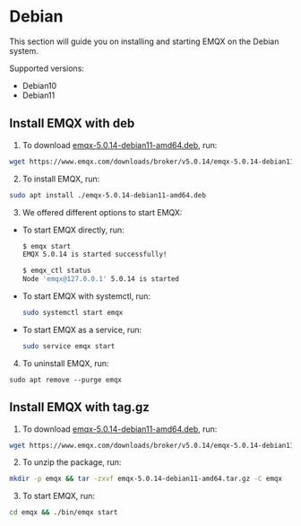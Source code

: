 # Debian

This section will guide you on installing and starting EMQX on the Debian system.

Supported versions: 

- Debian10
- Debian11

## Install EMQX with deb

1. To download [emqx-5.0.14-debian11-amd64.deb](https://www.emqx.com/downloads/broker/v5.0.14/emqx-5.0.14-debian11-amd64.deb), run:

```bash
wget https://www.emqx.com/downloads/broker/v5.0.14/emqx-5.0.14-debian11-amd64.deb
```

2. To install EMQX, run:

```bash
sudo apt install ./emqx-5.0.14-debian11-amd64.deb
```

3. We offered different options to start EMQX:
- To start EMQX directly, run:

  ```bash
  $ emqx start
  EMQX 5.0.14 is started successfully!
  
  $ emqx_ctl status
  Node 'emqx@127.0.0.1' 5.0.14 is started
  ```
  
- To start EMQX with systemctl, run:

  ```bash
  sudo systemctl start emqx
  ```

- To start EMQX as a service, run:

  ```bash
  sudo service emqx start
  ```

4. To uninstall EMQX, run:

  ```shell
  sudo apt remove --purge emqx
  ```

## Install EMQX with tag.gz

1. To download [emqx-5.0.14-debian11-amd64.deb](https://www.emqx.com/downloads/broker/v5.0.14/emqx-5.0.14-debian11-amd64.tar.gz), run:

```bash
wget https://www.emqx.com/downloads/broker/v5.0.14/emqx-5.0.14-debian11-amd64.tar.gz
```

2. To unzip the package, run:

```bash
mkdir -p emqx && tar -zxvf emqx-5.0.14-debian11-amd64.tar.gz -C emqx
```

3. To start EMQX, run:

```bash
cd emqx && ./bin/emqx start
```
